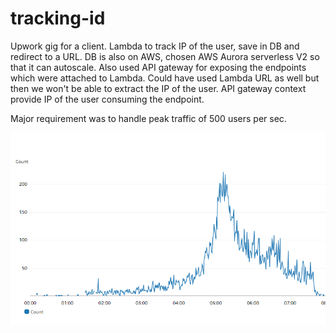 # tracking-id

Upwork gig for a client. Lambda to track IP of the user, save in DB and redirect to a URL. DB is also on AWS, chosen AWS Aurora serverless V2 so that it can autoscale. Also used API gateway for exposing the endpoints which were attached to Lambda. Could have used Lambda URL as well but then we won't be able to extract the IP of the user. API gateway context provide IP of the user consuming the endpoint.

Major requirement was to handle peak traffic of 500 users per sec.


![1708249851098](image/README/1708249851098.png)

